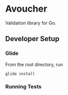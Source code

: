 # Avoucher
Validation library for Go.

## Developer Setup

### Glide
From the root directory, run
```
glide install
```

### Running Tests
